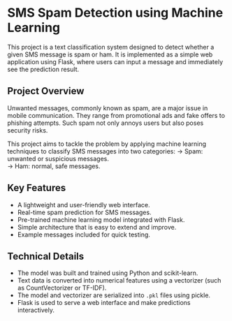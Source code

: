 # SMS Spam Detection using Machine Learning

This project is a text classification system designed to detect whether a given SMS message is spam or ham. 
It is implemented as a simple web application using Flask, where users can input a message and immediately see the prediction result.

## Project Overview
Unwanted messages, commonly known as spam, are a major issue in mobile communication. 
They range from promotional ads and fake offers to phishing attempts. Such spam not only annoys users but also poses security risks.  

This project aims to tackle the problem by applying machine learning techniques to classify SMS messages into two categories:
-> Spam: unwanted or suspicious messages.  
-> Ham: normal, safe messages.

## Key Features
- A lightweight and user-friendly web interface.
- Real-time spam prediction for SMS messages.
- Pre-trained machine learning model integrated with Flask.
- Simple architecture that is easy to extend and improve.
- Example messages included for quick testing.
  
## Technical Details
- The model was built and trained using Python and scikit-learn.
- Text data is converted into numerical features using a vectorizer (such as CountVectorizer or TF-IDF).
- The model and vectorizer are serialized into `.pkl` files using pickle.
- Flask is used to serve a web interface and make predictions interactively.


